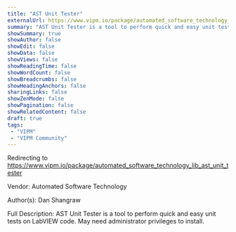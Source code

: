 ```yaml
---
title: "AST Unit Tester"
externalUrl: https://www.vipm.io/package/automated_software_technology_lib_ast_unit_tester
summary: "AST Unit Tester is a tool to perform quick and easy unit tests on LabVIEW code."
showSummary: true
showAuthor: false
showEdit: false
showData: false
showViews: false
showReadingTime: false
showWordCount: false
showBreadcrumbs: false
showHeadingAnchors: false
sharingLinks: false
showZenMode: false
showPagination: false
showRelatedContent: false
draft: true
tags:
 - "VIPM"
 - "VIPM Community"
---
```


Redirecting to https://www.vipm.io/package/automated_software_technology_lib_ast_unit_tester

Vendor: Automated Software Technology

Author(s): Dan Shangraw
 
Full Description:
AST Unit Tester is a tool to perform quick and easy unit tests on LabVIEW code.  May need administrator privileges to install.